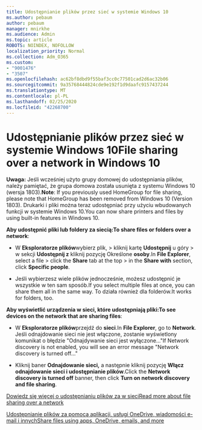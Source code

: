 ```yaml
---
title: Udostępnianie plików przez sieć w systemie Windows 10
ms.author: pebaum
author: pebaum
manager: mnirkhe
ms.audience: Admin
ms.topic: article
ROBOTS: NOINDEX, NOFOLLOW
localization_priority: Normal
ms.collection: Adm_O365
ms.custom:
- "9001476"
- "3507"
ms.openlocfilehash: ac62bf8dbd9f55baf3cc0c77501cad2d6ac32b06
ms.sourcegitcommit: 9a35768444824cde9e192f1d9daafc9157437244
ms.translationtype: MT
ms.contentlocale: pl-PL
ms.lasthandoff: 02/25/2020
ms.locfileid: "42268700"
---
```

# <a name="file-sharing-over-a-network-in-windows-10"></a><span data-ttu-id="ade43-102">Udostępnianie plików przez sieć w systemie Windows 10</span><span class="sxs-lookup"><span data-stu-id="ade43-102">File sharing over a network in Windows 10</span></span>

<span data-ttu-id="ade43-103">**Uwaga:** Jeśli wcześniej użyto grupy domowej do udostępniania plików, należy pamiętać, że grupa domowa została usunięta z systemu Windows 10 (wersja 1803).</span><span class="sxs-lookup"><span data-stu-id="ade43-103">**Note**: If you previously used HomeGroup for file sharing, please note that HomeGroup has been removed from Windows 10 (Version 1803).</span></span> <span data-ttu-id="ade43-104">Drukarki i pliki można teraz udostępniać przy użyciu wbudowanych funkcji w systemie Windows 10.</span><span class="sxs-lookup"><span data-stu-id="ade43-104">You can now share printers and files by using built-in features in Windows 10.</span></span>

<span data-ttu-id="ade43-105">**Aby udostępnić pliki lub foldery za siecią:**</span><span class="sxs-lookup"><span data-stu-id="ade43-105">**To share files or folders over a network**:</span></span>

- <span data-ttu-id="ade43-106">W **Eksploratorze plików**wybierz plik, > kliknij kartę **Udostępnij** u góry > w sekcji **Udostępnij z** kliknij pozycję Określone **osoby**.</span><span class="sxs-lookup"><span data-stu-id="ade43-106">In **File Explorer**, select a file > click the **Share** tab at the top > in the **Share with** section, click **Specific people**.</span></span>
          
- <span data-ttu-id="ade43-107">Jeśli wybierzesz wiele plików jednocześnie, możesz udostępnić je wszystkie w ten sam sposób.</span><span class="sxs-lookup"><span data-stu-id="ade43-107">If you select multiple files at once, you can share them all in the same way.</span></span> <span data-ttu-id="ade43-108">To działa również dla folderów.</span><span class="sxs-lookup"><span data-stu-id="ade43-108">It works for folders, too.</span></span>

<span data-ttu-id="ade43-109">**Aby wyświetlić urządzenia w sieci, które udostępniają pliki:**</span><span class="sxs-lookup"><span data-stu-id="ade43-109">**To see devices on the network that are sharing files**:</span></span>

- <span data-ttu-id="ade43-110">W **Eksploratorze plików**przejdź do **sieci**.</span><span class="sxs-lookup"><span data-stu-id="ade43-110">In **File Explorer**, go to **Network**.</span></span> <span data-ttu-id="ade43-111">Jeśli odnajdowanie sieci nie jest włączone, zostanie wyświetlony komunikat o błędzie "Odnajdywanie sieci jest wyłączone..."</span><span class="sxs-lookup"><span data-stu-id="ade43-111">If Network discovery is not enabled, you will see an error message "Network discovery is turned off..."</span></span>

- <span data-ttu-id="ade43-112">Kliknij baner **Odnajdowanie sieci,** a następnie kliknij pozycję **Włącz odnajdowanie sieci i udostępnianie plików**.</span><span class="sxs-lookup"><span data-stu-id="ade43-112">Click the **Network discovery is turned off** banner, then click **Turn on network discovery and file sharing**.</span></span> 
          

[<span data-ttu-id="ade43-113">Dowiedz się więcej o udostępnianiu plików za w sieci</span><span class="sxs-lookup"><span data-stu-id="ade43-113">Read more about file sharing over a network</span></span>](https://support.microsoft.com/help/4092694/windows-10-file-sharing-over-a-network)

[<span data-ttu-id="ade43-114">Udostępnianie plików za pomocą aplikacji, usługi OneDrive, wiadomości e-mail i innych</span><span class="sxs-lookup"><span data-stu-id="ade43-114">Share files using apps, OneDrive, emails, and more</span></span>](https://support.microsoft.com/help/4027674/windows-10-share-files-in-file-explorer)

